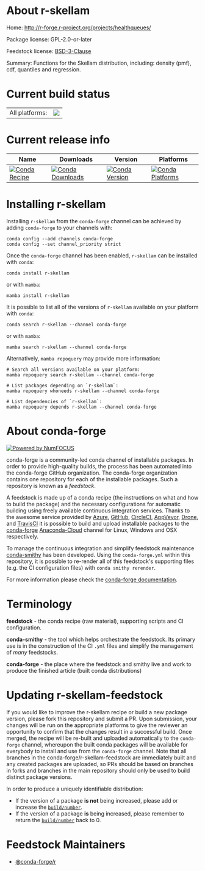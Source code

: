About r-skellam
===============

Home: http://r-forge.r-project.org/projects/healthqueues/

Package license: GPL-2.0-or-later

Feedstock license: [BSD-3-Clause](https://github.com/conda-forge/r-skellam-feedstock/blob/main/LICENSE.txt)

Summary: Functions for the Skellam distribution, including: density (pmf), cdf, quantiles and regression.

Current build status
====================


<table><tr><td>All platforms:</td>
    <td>
      <a href="https://dev.azure.com/conda-forge/feedstock-builds/_build/latest?definitionId=1623&branchName=main">
        <img src="https://dev.azure.com/conda-forge/feedstock-builds/_apis/build/status/r-skellam-feedstock?branchName=main">
      </a>
    </td>
  </tr>
</table>

Current release info
====================

| Name | Downloads | Version | Platforms |
| --- | --- | --- | --- |
| [![Conda Recipe](https://img.shields.io/badge/recipe-r--skellam-green.svg)](https://anaconda.org/conda-forge/r-skellam) | [![Conda Downloads](https://img.shields.io/conda/dn/conda-forge/r-skellam.svg)](https://anaconda.org/conda-forge/r-skellam) | [![Conda Version](https://img.shields.io/conda/vn/conda-forge/r-skellam.svg)](https://anaconda.org/conda-forge/r-skellam) | [![Conda Platforms](https://img.shields.io/conda/pn/conda-forge/r-skellam.svg)](https://anaconda.org/conda-forge/r-skellam) |

Installing r-skellam
====================

Installing `r-skellam` from the `conda-forge` channel can be achieved by adding `conda-forge` to your channels with:

```
conda config --add channels conda-forge
conda config --set channel_priority strict
```

Once the `conda-forge` channel has been enabled, `r-skellam` can be installed with `conda`:

```
conda install r-skellam
```

or with `mamba`:

```
mamba install r-skellam
```

It is possible to list all of the versions of `r-skellam` available on your platform with `conda`:

```
conda search r-skellam --channel conda-forge
```

or with `mamba`:

```
mamba search r-skellam --channel conda-forge
```

Alternatively, `mamba repoquery` may provide more information:

```
# Search all versions available on your platform:
mamba repoquery search r-skellam --channel conda-forge

# List packages depending on `r-skellam`:
mamba repoquery whoneeds r-skellam --channel conda-forge

# List dependencies of `r-skellam`:
mamba repoquery depends r-skellam --channel conda-forge
```


About conda-forge
=================

[![Powered by
NumFOCUS](https://img.shields.io/badge/powered%20by-NumFOCUS-orange.svg?style=flat&colorA=E1523D&colorB=007D8A)](https://numfocus.org)

conda-forge is a community-led conda channel of installable packages.
In order to provide high-quality builds, the process has been automated into the
conda-forge GitHub organization. The conda-forge organization contains one repository
for each of the installable packages. Such a repository is known as a *feedstock*.

A feedstock is made up of a conda recipe (the instructions on what and how to build
the package) and the necessary configurations for automatic building using freely
available continuous integration services. Thanks to the awesome service provided by
[Azure](https://azure.microsoft.com/en-us/services/devops/), [GitHub](https://github.com/),
[CircleCI](https://circleci.com/), [AppVeyor](https://www.appveyor.com/),
[Drone](https://cloud.drone.io/welcome), and [TravisCI](https://travis-ci.com/)
it is possible to build and upload installable packages to the
[conda-forge](https://anaconda.org/conda-forge) [Anaconda-Cloud](https://anaconda.org/)
channel for Linux, Windows and OSX respectively.

To manage the continuous integration and simplify feedstock maintenance
[conda-smithy](https://github.com/conda-forge/conda-smithy) has been developed.
Using the ``conda-forge.yml`` within this repository, it is possible to re-render all of
this feedstock's supporting files (e.g. the CI configuration files) with ``conda smithy rerender``.

For more information please check the [conda-forge documentation](https://conda-forge.org/docs/).

Terminology
===========

**feedstock** - the conda recipe (raw material), supporting scripts and CI configuration.

**conda-smithy** - the tool which helps orchestrate the feedstock.
                   Its primary use is in the construction of the CI ``.yml`` files
                   and simplify the management of *many* feedstocks.

**conda-forge** - the place where the feedstock and smithy live and work to
                  produce the finished article (built conda distributions)


Updating r-skellam-feedstock
============================

If you would like to improve the r-skellam recipe or build a new
package version, please fork this repository and submit a PR. Upon submission,
your changes will be run on the appropriate platforms to give the reviewer an
opportunity to confirm that the changes result in a successful build. Once
merged, the recipe will be re-built and uploaded automatically to the
`conda-forge` channel, whereupon the built conda packages will be available for
everybody to install and use from the `conda-forge` channel.
Note that all branches in the conda-forge/r-skellam-feedstock are
immediately built and any created packages are uploaded, so PRs should be based
on branches in forks and branches in the main repository should only be used to
build distinct package versions.

In order to produce a uniquely identifiable distribution:
 * If the version of a package **is not** being increased, please add or increase
   the [``build/number``](https://docs.conda.io/projects/conda-build/en/latest/resources/define-metadata.html#build-number-and-string).
 * If the version of a package **is** being increased, please remember to return
   the [``build/number``](https://docs.conda.io/projects/conda-build/en/latest/resources/define-metadata.html#build-number-and-string)
   back to 0.

Feedstock Maintainers
=====================

* [@conda-forge/r](https://github.com/conda-forge/r/)

